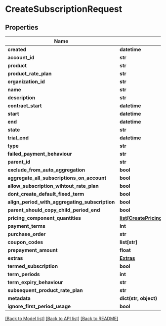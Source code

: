 # CreateSubscriptionRequest

## Properties
Name | Type | Description | Notes
------------ | ------------- | ------------- | -------------
**created** | **datetime** |  | [optional] 
**account_id** | **str** |  | [optional] 
**product** | **str** |  | [optional] 
**product_rate_plan** | **str** |  | [optional] 
**organization_id** | **str** |  | [optional] 
**name** | **str** |  | [optional] 
**description** | **str** |  | [optional] 
**contract_start** | **datetime** |  | [optional] 
**start** | **datetime** |  | [optional] 
**end** | **datetime** |  | [optional] 
**state** | **str** |  | [optional] 
**trial_end** | **datetime** |  | [optional] 
**type** | **str** |  | [optional] 
**failed_payment_behaviour** | **str** |  | [optional] 
**parent_id** | **str** |  | [optional] 
**exclude_from_auto_aggregation** | **bool** |  | [optional] 
**aggregate_all_subscriptions_on_account** | **bool** |  | [optional] 
**allow_subscription_wihtout_rate_plan** | **bool** |  | [optional] 
**dont_create_default_fixed_term** | **bool** |  | [optional] 
**align_period_with_aggregating_subscription** | **bool** |  | [optional] 
**parent_should_copy_child_period_end** | **bool** |  | [optional] 
**pricing_component_quantities** | [**list[CreatePricingComponentQuantityRequest]**](CreatePricingComponentQuantityRequest.md) |  | [optional] 
**payment_terms** | **int** |  | [optional] 
**purchase_order** | **str** |  | [optional] 
**coupon_codes** | **list[str]** |  | [optional] 
**prepayment_amount** | **float** |  | [optional] 
**extras** | [**Extras**](Extras.md) |  | [optional] 
**termed_subscription** | **bool** |  | [optional] 
**term_periods** | **int** |  | [optional] 
**term_expiry_behaviour** | **str** |  | [optional] 
**subsequent_product_rate_plan** | **str** |  | [optional] 
**metadata** | **dict(str, object)** |  | [optional] 
**ignore_first_period_usage** | **bool** |  | [optional] 

[[Back to Model list]](../README.md#documentation-for-models) [[Back to API list]](../README.md#documentation-for-api-endpoints) [[Back to README]](../README.md)

